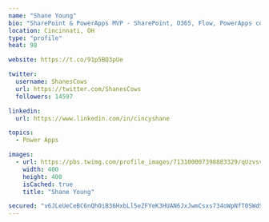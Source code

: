 ```yaml
---
name: "Shane Young"
bio: "SharePoint & PowerApps MVP - SharePoint, O365, Flow, PowerApps consulting? @PowerApps911 | Pure Snark? You found it."
location: Cincinnati, OH
type: "profile"
heat: 98

website: https://t.co/91p5BQ3pUe

twitter:
  username: ShanesCows
  url: https://twitter.com/ShanesCows
  followers: 14597

linkedin:
  url: https://www.linkedin.com/in/cincyshane

topics:
  - Power Apps

images:
  - url: https://pbs.twimg.com/profile_images/713100007398883329/qUzvsvQ3_400x400.jpg
    width: 400
    height: 400
    isCached: true
    title: "Shane Young"

secured: "v6JLeUeCeBC6nQhOiB36HxbLl5eZFYeK3HUAN6JxJwmCsxs734oWpNfT0SWdSoLYsj1jCGGwVaP6o1ZBEdC0rlZi7h7Rjmw1jUmIceFRYKL9x/55sq6Bjj8rOZZXvLZO1frPxx92C87sILE3JiDvt9gDaUfHe2voJNggbui7f6jvwLBaQl142LAVKI9guQzemr8fXE8MJfysTiMxOBuoASRSpo6/P6JSzYnIErT3JPX1EUx2lbrC4dnv0XBgXhmi0WyVyAOqWmidSySblcsgZbt+3SpwPLKIitMhWSnO4UZsvIJi/rugdYqAdSuOmAXwbjyEwdxseoVLm1d14kyPuX8gpiuybH6CzspcpEKUHNBx7LRwJ3ZjHqaQy7MK9uJFh2WnjyOQrqDNf96wi0c0J5b0eDTpSaQ3RXy5L0atxpo=;+ytjJy1KFrQJmtIMksNGqQ=="
---
```


